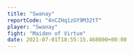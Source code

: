 ```yaml
---
title: "Swanay"
reportCode: "4nCZHq1zGY9M32tT"
player: "Swanay"
fight: "Maiden of Virtue"
date: 2021-07-01T18:55:15.468000+00:00
---
```

